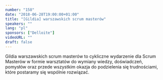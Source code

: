 ```yaml
---
number: "158"
date: "2018-06-28T19:00:00+01:00"
title: "[Gildia] warszawskich scrum masterów"
speakers: ""
lang: "pl"
sponsors: ["Delloite"]
videoURL: ""
draft: false
---
```


Gildia warszawskich scrum masterów
to cykliczne wydarzenie dla Scrum Masterów w formie warsztatów do wymiany wiedzy, doświadczeń, pomysłów oraz przede wszystkim okazja do podzielenia się trudnościami, które postaramy się wspólnie rozwiązać.

